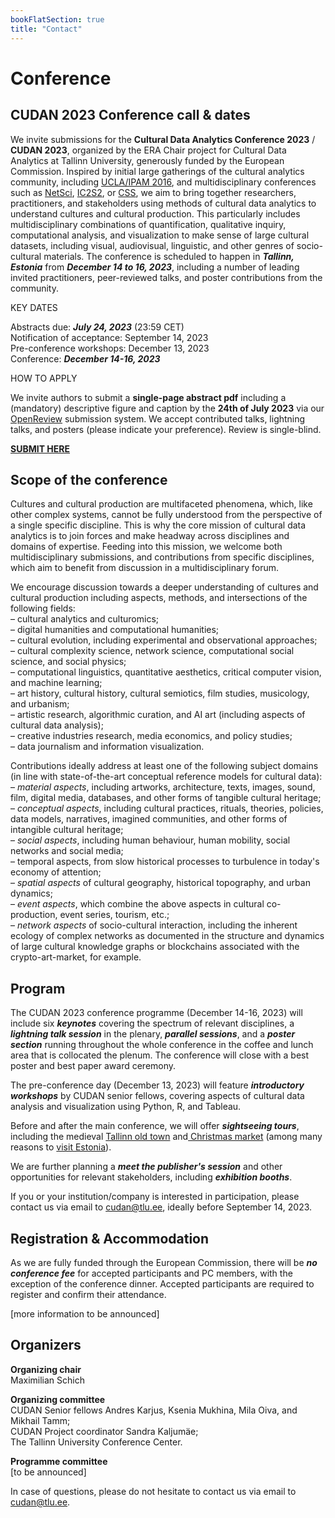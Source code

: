 ```yaml
---
bookFlatSection: true
title: "Contact"
---
```

# Conference

## CUDAN 2023 Conference call & dates  

We invite submissions for the **Cultural Data Analytics Conference 2023** / **CUDAN 2023**, organized by the ERA Chair project for Cultural Data Analytics at Tallinn University, generously funded by the European Commission. Inspired by initial large gatherings of the cultural analytics community, including [UCLA/IPAM 2016](http://www.ipam.ucla.edu/programs/long-programs/culture-analytics/), and multidisciplinary conferences such as [NetSci](https://netscisociety.net/home), [IC2S2](https://www.ic2s2.org/index.html), or [CSS](https://cssociety.org/home), we aim to bring together researchers, practitioners, and stakeholders using methods of cultural data analytics to understand cultures and cultural production. This particularly includes multidisciplinary combinations of quantification, qualitative inquiry, computational analysis, and visualization to make sense of large cultural datasets, including visual, audiovisual, linguistic, and other genres of socio-cultural materials. The conference is scheduled to happen in ***Tallinn, Estonia*** from ***December 14 to 16, 2023***, including a number of leading invited practitioners, peer-reviewed talks, and poster contributions from the community.

KEY DATES  

Abstracts due:  ***July 24, 2023*** (23:59 CET)  
Notification of acceptance: September 14, 2023  
Pre-conference workshops: December 13, 2023  
Conference: ***December 14-16, 2023***  

HOW TO APPLY  

We invite authors to submit a **single-page abstract pdf** including a (mandatory) descriptive figure and caption by the **24th of July 2023** via our [OpenReview](https://openreview.net/group?id=CUDAN.tlu.ee/2023/Conference) submission system. We accept contributed talks, lightning talks, and posters (please indicate your preference). Review is single-blind.  

**[SUBMIT HERE](https://openreview.net/group?id=CUDAN.tlu.ee/2023/Conference)**  

## Scope of the conference  

Cultures and cultural production are multifaceted phenomena, which, like other complex systems, cannot be fully understood from the perspective of a single specific discipline. This is why the core mission of cultural data analytics is to join forces and make headway across disciplines and domains of expertise. Feeding into this mission, we welcome both multidisciplinary submissions, and contributions from specific disciplines, which aim to benefit from discussion in a multidisciplinary forum.

We encourage discussion towards a deeper understanding of cultures and cultural production including aspects, methods, and intersections of the following fields:  
– cultural analytics and culturomics;  
– digital humanities and computational humanities;  
– cultural evolution, including experimental and observational approaches;  
– cultural complexity science, network science, computational social science, and social physics;  
– computational linguistics, quantitative aesthetics, critical computer vision, and machine learning;  
– art history, cultural history, cultural semiotics, film studies, musicology, and urbanism;  
– artistic research, algorithmic curation, and AI art (including aspects of cultural data analysis);  
– creative industries research, media economics, and policy studies;  
– data journalism and information visualization.  
  
Contributions ideally address at least one of the following subject domains (in line with state-of-the-art conceptual reference models for cultural data):  
– *material aspects*, including artworks, architecture, texts, images, sound, film, digital media, databases, and other forms of tangible cultural heritage;  
– *conceptual aspects*, including cultural practices, rituals, theories, policies, data models, narratives, imagined communities, and other forms of intangible cultural heritage;  
– *social aspects*, including human behaviour, human mobility, social networks and social media;  
– temporal aspects, from slow historical processes to turbulence in today's economy of attention;    
– *spatial aspects* of cultural geography, historical topography, and urban dynamics;  
– *event aspects*, which combine the above aspects in cultural co-production, event series, tourism, etc.;  
– *network aspects* of socio-cultural interaction, including the inherent ecology of complex networks as documented in the structure and dynamics of large cultural knowledge graphs or blockchains associated with the crypto-art-market, for example.  

## Program

The CUDAN 2023 conference programme (December 14-16, 2023) will include six ***keynotes*** covering the spectrum of relevant disciplines, a ***lightning talk session*** in the plenary, ***parallel sessions***, and a ***poster section*** running throughout the whole conference in the coffee and lunch area that is collocated the plenum. The conference will close with a best poster and best paper award ceremony.  

The pre-conference day (December 13, 2023) will feature ***introductory workshops*** by CUDAN senior fellows, covering aspects of cultural data analysis and visualization using Python, R, and Tableau.   

Before and after the main conference, we will offer ***sightseeing tours***, including the medieval [Tallinn old town](https://www.visitestonia.com/en/where-to-go/tallinn/tallinn-old-town) and[ Christmas market](https://www.visitestonia.com/en/why-estonia/christmas-in-tallinn) (among many reasons to [visit Estonia](https://www.visitestonia.com/en/)).  

We are further planning a ***meet the publisher's session*** and other opportunities for relevant stakeholders, including ***exhibition booths***.  

If you or your institution/company is interested in participation, please contact us via email to <cudan@tlu.ee>, ideally before September 14, 2023.  

## Registration & Accommodation

As we are fully funded through the European Commission, there will be ***no conference fee*** for accepted participants and PC members, with the exception of the conference dinner. Accepted participants are required to register and confirm their attendance.  

[more information to be announced]

## Organizers

**Organizing chair**  
Maximilian Schich  

**Organizing committee**  
CUDAN Senior fellows Andres Karjus, Ksenia Mukhina, Mila Oiva, and Mikhail Tamm;  
CUDAN Project coordinator Sandra Kaljumäe;  
The Tallinn University Conference Center.  

**Programme committee**  
[to be announced]  
  
  
  
In case of questions, please do not hesitate to contact us via email to <cudan@tlu.ee>.  
